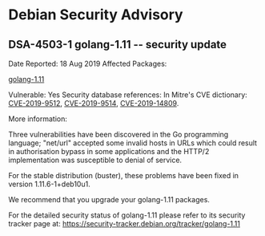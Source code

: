 
Debian Security Advisory
========================


DSA-4503-1 golang-1.11 -- security update
-----------------------------------------



Date Reported:
18 Aug 2019
Affected Packages:

[golang-1.11](https://packages.debian.org/src:golang-1.11)

Vulnerable:
Yes
Security database references:
In Mitre's CVE dictionary: [CVE-2019-9512](https://security-tracker.debian.org/tracker/CVE-2019-9512), [CVE-2019-9514](https://security-tracker.debian.org/tracker/CVE-2019-9514), [CVE-2019-14809](https://security-tracker.debian.org/tracker/CVE-2019-14809).  

More information:

Three vulnerabilities have been discovered in the Go programming language;
"net/url" accepted some invalid hosts in URLs which could result in
authorisation bypass in some applications and the HTTP/2 implementation
was susceptible to denial of service.


For the stable distribution (buster), these problems have been fixed in
version 1.11.6-1+deb10u1.


We recommend that you upgrade your golang-1.11 packages.


For the detailed security status of golang-1.11 please refer to
its security tracker page at:
<https://security-tracker.debian.org/tracker/golang-1.11>





